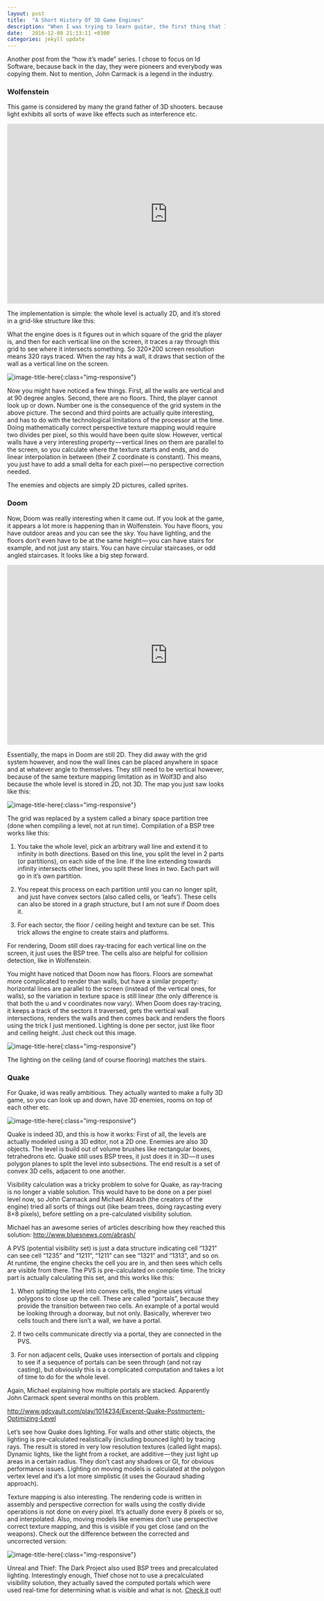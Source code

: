 ```yaml
---
layout: post
title:  "A Short History Of 3D Game Engines"
description: "When I was trying to learn guitar, the first thing that I learned was the scales. You know, to play solos like Jimi or Slash, and the first one I picked up was the A minor scale..."
date:   2016-12-08 21:13:11 +0300
categories: jekyll update
---
```

Another post from the “how it’s made” series. I chose to focus on Id Software, because back in the day, they were pioneers and everybody was copying them. Not to mention, John Carmack is a legend in the industry.

### Wolfenstein ###

This game is considered by many the grand father of 3D shooters.
because light exhibits all sorts of wave like effects such as interference etc. 

<iframe width="740" height="415" src="https://www.youtube.com/embed/561sPCk6ByE" frameborder="0" allowfullscreen></iframe>

The implementation is simple: the whole level is actually 2D, and it’s stored in a grid-like structure like this:

What the engine does is it figures out in which square of the grid the player is, and then for each vertical line on the screen, it traces a ray through this grid to see where it intersects something. So 320×200 screen resolution means 320 rays traced. When the ray hits a wall, it draws that section of the wall as a vertical line on the screen.

![image-title-here](/images/level1.gif){:class="img-responsive"} 

Now you might have noticed a few things. First, all the walls are vertical and at 90 degree angles. Second, there are no floors. Third, the player cannot look up or down. Number one is the consequence of the grid system in the above picture. The second and third points are actually quite interesting, and has to do with the technological limitations of the processor at the time. Doing mathematically correct perspective texture mapping would require two divides per pixel, so this would have been quite slow. However, vertical walls have a very interesting property — vertical lines on them are parallel to the screen, so you calculate where the texture starts and ends, and do linear interpolation in between (their Z coordinate is constant). This means, you just have to add a small delta for each pixel — no perspective correction needed.

The enemies and objects are simply 2D pictures, called sprites.

### Doom ###
Now, Doom was really interesting when it came out. If you look at the game, it appears a lot more is happening than in Wolfenstein. You have floors, you have outdoor areas and you can see the sky. You have lighting, and the floors don’t even have to be at the same height — you can have stairs for example, and not just any stairs. You can have circular staircases, or odd angled staircases. It looks like a big step forward.

<iframe width="740" height="415" src="https://www.youtube.com/embed/IhaNyOAjd2g" frameborder="0" allowfullscreen></iframe>

Essentially, the maps in Doom are still 2D. They did away with the grid system however, and now the wall lines can be placed anywhere in space and at whatever angle to themselves. They still need to be vertical however, because of the same texture mapping limitation as in Wolf3D and also because the whole level is stored in 2D, not 3D. The map you just saw looks like this:

![image-title-here](/images/level2.gif){:class="img-responsive"} 

The grid was replaced by a system called a binary space partition tree (done when compiling a level, not at run time). Compilation of a BSP tree works like this:

1. You take the whole level, pick an arbitrary wall line and extend it to infinity in both directions. Based on this line, you split the level in 2 parts (or partitions), on each side of the line. If the line extending towards infinity intersects other lines, you split these lines in two. Each part will go in it’s own partition.

2. You repeat this process on each partition until you can no longer split, and just have convex sectors (also called cells, or ‘leafs’). These cells can also be stored in a graph structure, but I am not sure if Doom does it.

3. For each sector, the floor / ceiling height and texture can be set. This trick allows the engine to create stairs and platforms.

For rendering, Doom still does ray-tracing for each vertical line on the screen, it just uses the BSP tree. The cells also are helpful for collision detection, like in Wolfenstein.

You might have noticed that Doom now has floors. Floors are somewhat more complicated to render than walls, but have a similar property: horizontal lines are parallel to the screen (instead of the vertical ones, for walls), so the variation in texture space is still linear (the only difference is that both the u and v coordinates now vary). When Doom does ray-tracing, it keeps a track of the sectors it traversed, gets the vertical wall intersections, renders the walls and then comes back and renders the floors using the trick I just mentioned. Lighting is done per sector, just like floor and ceiling height. Just check out this image.

![image-title-here](/images/doom.jpeg){:class="img-responsive"} 

The lighting on the ceiling (and of course flooring) matches the stairs.

### Quake ###

For Quake, id was really ambitious. They actually wanted to make a fully 3D game, so you can look up and down, have 3D enemies, rooms on top of each other etc.

![image-title-here](/images/quake.jpeg){:class="img-responsive"} 

Quake is indeed 3D, and this is how it works: First of all, the levels are actually modeled using a 3D editor, not a 2D one. Enemies are also 3D objects. The level is build out of volume brushes like rectangular boxes, tetrahedrons etc. Quake still uses BSP trees, it just does it in 3D — it uses polygon planes to split the level into subsections. The end result is a set of convex 3D cells, adjacent to one another.

Visibility calculation was a tricky problem to solve for Quake, as ray-tracing is no longer a viable solution. This would have to be done on a per pixel level now, so John Carmack and Michael Abrash (the creators of the engine) tried all sorts of things out (like beam trees, doing raycasting every 8×8 pixels), before settling on a pre-calculated visibility solution.

Michael has an awesome series of articles describing how they reached this solution:
http://www.bluesnews.com/abrash/

A PVS (potential visibility set) is just a data structure indicating cell “1321” can see cell “1235” and “1211”, “1211” can see “1321” and “1313”, and so on. At runtime, the engine checks the cell you are in, and then sees which cells are visible from there. The PVS is pre-calculated on compile time. The tricky part is actually calculating this set, and this works like this:

1. When splitting the level into convex cells, the engine uses virtual polygons to close up the cell. These are called “portals”, because they provide the transition between two cells. An example of a portal would be looking through a doorway, but not only. Basically, wherever two cells touch and there isn’t a wall, we have a portal.

2. If two cells communicate directly via a portal, they are connected in the PVS.

3. For non adjacent cells, Quake uses intersection of portals and clipping to see if a sequence of portals can be seen through (and not ray casting), but obviously this is a complicated computation and takes a lot of time to do for the whole level.

Again, Michael explaining how multiple portals are stacked. Apparently John Carmack spent several months on this problem.

http://www.gdcvault.com/play/1014234/Excerpt-Quake-Postmortem-Optimizing-Level

Let’s see how Quake does lighting. For walls and other static objects, the lighting is pre-calculated realistically (including bounced light) by tracing rays. The result is stored in very low resolution textures (called light maps). Dynamic lights, like the light from a rocket, are additive — they just light up areas in a certain radius. They don’t cast any shadows or GI, for obvious performance issues. Lighting on moving models is calculated at the polygon vertex level and it’s a lot more simplistic (it uses the Gouraud shading approach).

Texture mapping is also interesting. The rendering code is written in assembly and perspective correction for walls using the costly divide operations is not done on every pixel. It’s actually done every 8 pixels or so, and interpolated. Also, moving models like enemies don’t use perspective correct texture mapping, and this is visible if you get close (and on the weapons). Check out the difference between the corrected and uncorrected version:

![image-title-here](/images/quake2.png){:class="img-responsive"} 

Unreal and Thief: The Dark Project also used BSP trees and precalculated lighting. Interestingly enough, Thief chose not to use a precalculated visibility solution, they actually saved the computed portals which were used real-time for determining what is visible and what is not. [Check it](http://nothings.org/gamedev/thief_rendering.html) out!

